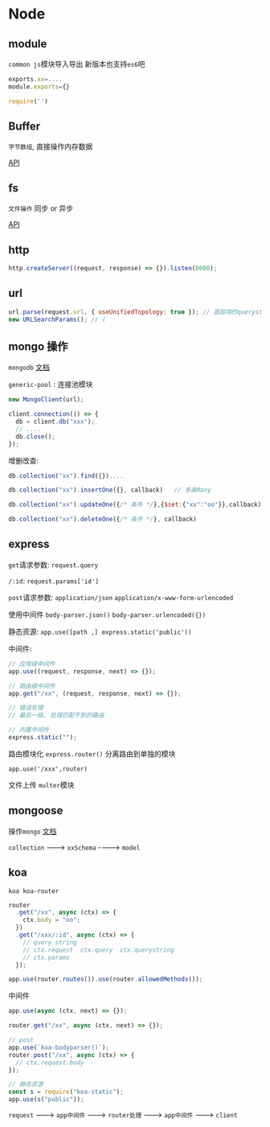 # Node

## module

`common js`模块导入导出 新版本也支持`es6`吧

```js
exports.xx=....
module.exports={}

require('')
```

## Buffer

`字节数组`, 直接操作内存数据

[API](https://nodejs.org/api/buffer.html)

## fs

`文件操作` 同步 or 异步

[API](https://nodejs.org/api/fs.html)

## http

```js
http.createServer((request, response) => {}).listen(8000);
```

## url

```js
url.parse(request.url, { useUnifiedTopology: true }); // 底层用的querystring解析 不推荐使用
new URLSearchParams(); // √
```

## mongo 操作

`mongodb` [文档](https://mongodb.github.io/node-mongodb-native/)

`generic-pool` : 连接池模块

```js
new MongoClient(url);

client.connection(() => {
  db = client.db("xxx");
  // ....
  db.close();
});
```

增删改查:

```js
db.collection("xx").find({})....

db.collection("xx").insertOne({}, callback)   // 多条Many

db.collection("xx").updateOne({/* 条件 */},{$set:{"xx":"oo"}},callback)

db.collection("xx").deleteOne({/* 条件 */}, callback)
```

## express

`get`请求参数: `request.query`

`/:id`: `request.params['id']`

`post`请求参数: `application/json` `application/x-www-form-urlencoded`

使用中间件 `body-parser.json()` `body-parser.urlencoded({})`

静态资源: `app.use([path ,] express.static('public'))`

中间件:

```js
// 应用级中间件
app.use((request, response, next) => {});

// 路由级中间件
app.get("/xx", (request, response, next) => {});

// 错误处理
// 最后一级, 处理匹配不到的路由

// 内置中间件
express.static("");
```

路由模块化 `express.router()` 分离路由到单独的模块

`app.use('/xxx',router)`

文件上传 `multer`模块

## mongoose

操作`mongo` [文档](https://mongoosejs.com/docs/index.html)

`collection` ---> `xxSchema` ----> `model`

## koa

`koa koa-router`

```js
router
  .get("/xx", async (ctx) => {
    ctx.body = "oo";
  })
  .get("/xxx/:id", async (ctx) => {
    // query string
    // ctx.request  ctx.query  ctx.querystring
    // ctx.params
  });

app.use(router.routes()).use(router.allowedMethods());
```

中间件

```js
app.use(async (ctx, next) => {});

router.get("/xx", async (ctx, next) => {});

// post
app.use(`koa-bodyparser()`);
router.post("/xx", async (ctx) => {
  // ctx.request.body
});

// 静态资源
const s = require("koa-static");
app.use(s("public"));
```

`request` ---> `app中间件` ---> `router处理` ---> `app中间件` ---> `client`
